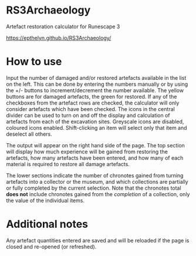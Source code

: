 # RS3Archaeology
Artefact restoration calculator for Runescape 3

https://epthelyn.github.io/RS3Archaeology/

# How to use
Input the number of damaged and/or restored artefacts available in the list on the left. This can be done by entering the numbers manually or by using the +/- buttons to increment/decrement the number available. The yellow buttons are for damaged artefacts, the green for restored.
If any of the checkboxes from the artefact rows are checked, the calculator will only consider artefacts which have been checked.
The icons in the central divider can be used to turn on and off the display and calculation of artefacts from each of the excavation sites. Greyscale icons are disabled, coloured icons enabled. Shift-clicking an item will select only that item and deselect all others.

The output will appear on the right hand side of the page.
The top section will display how much experience will be gained from restoring the artefacts, how many artefacts have been entered, and how many of each material is required to restore all damage artefacts.

The lower sections indicate the number of chronotes gained from turning artefacts into a collector or the museum, and which collections are partially or fully completed by the current selection. Note that the chronotes total **does not** include chronotes gained from the *completion* of a collection, only the value of the individual items.

# Additional notes
Any artefact quantities entered are saved and will be reloaded if the page is closed and re-opened (or refreshed).

